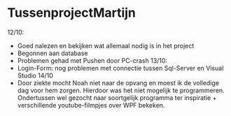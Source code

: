 # TussenprojectMartijn
12/10:
- Goed nalezen en bekijken wat allemaal nodig is in het project
- Begonnen aan database
- Problemen gehad met Pushen door PC-crash
13/10:
- Login-Form: nog problemen met connectie tussen Sql-Server en Visual Studio
14/10
- Door ziekte mocht Noah niet naar de opvang en moest ik de volledige dag voor hem zorgen. Hierdoor was het niet mogelijk te programmeren. 
Ondertussen wel gezocht naar soortgelijk programma ter inspiratie + verschillende youtube-filmpjes over WPF bekeken.

